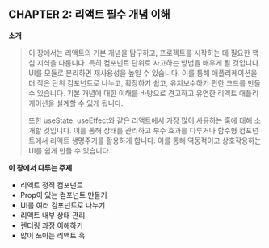 ## CHAPTER 2: 리액트 필수 개념 이해

**소개**

> 이 장에서는 리액트의 기본 개념을 탐구하고, 프로젝트를 시작하는 데 필요한 핵심 지식을 다룹니다. 특히 컴포넌트 단위로 사고하는 방법을 배우게 될 것입니다. UI를 모듈로 분리하면 재사용성을 높일 수 있습니다. 이를 통해 애플리케이션을 더 작은 단위 컴포넌트로 나누고, 확장하기 쉽고, 유지보수하기 편한 코드를 만들 수 있습니다. 기본 개념에 대한 이해를 바탕으로 견고하고 유연한 리액트 애플리케이션을 설계할 수 있게 됩니다.
>
> 또한 useState, useEffect와 같은 리액트에서 가장 많이 사용하는 훅에 대해 소개할 것입니다. 이를 통해 상태를 관리하고 부수 효과를 다루거나 함수형 컴포넌트에서 리액트 생명주기를 활용하게 합니다. 이를 통해 역동적이고 상호작용하는 UI를 쉽게 만들 수 있습니다.

**이 장에서 다루는 주제**

- 리액트 정적 컴포넌트
- Prop이 있는 컴포넌트 만들기
- UI를 여러 컴포넌트로 나누기
- 리액트 내부 상태 관리
- 렌더링 과정 이해하기
- 많이 쓰이는 리액트 훅
